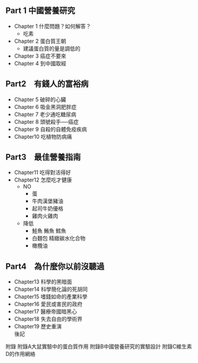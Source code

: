 ## Part 1  中國營養研究
- Chapter 1 什麼問題？如何解答？
    - 吃素
- Chapter 2 蛋白質王朝
    - 建議蛋白質的量是調低的
- Chapter 3 癌症不要來
- Chapter 4 到中國取經
 
## Part2　有錢人的富裕病
- Chapter 5 破碎的心臟
- Chapter 6 吸金黑洞肥胖症
- Chapter 7 老少通吃糖尿病
- Chapter 8 頭號殺手──癌症
- Chapter 9 自殺的自體免疫疾病
- Chapter10 吃植物防病痛
 
## Part3　最佳營養指南
- Chapter11 吃得對活得好
- Chapter12 怎麼吃才健康
    - NO
        - 蛋
        - 牛肉漢堡豬油
        - 起司牛奶優格
        - 雞肉火雞肉
    - 降低
        - 鮭魚 鮪魚 鱈魚
        - 白麵包 精緻碳水化合物
        - 橄欖油
 
## Part4　為什麼你以前沒聽過
- Chapter13 科學的黑暗面
- Chapter14 科學簡化論的死胡同
- Chapter15 嗜錢如命的產業科學
- Chapter16 愛民或害民的政府
- Chapter17 醫療帝國暗黑心 
- Chapter18 失去自由的學術界   
- Chapter19 歷史重演  
後記

附錄
附錄A大鼠實驗中的蛋白質作用 
附錄B中國營養研究的實驗設計 
附錄C維生素D的作用網絡